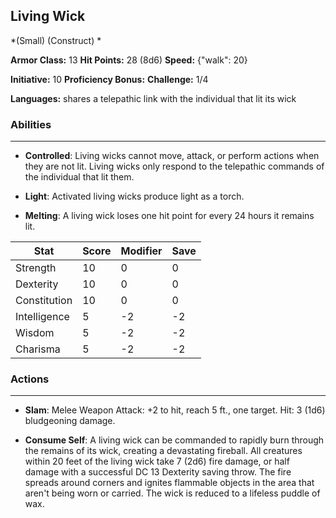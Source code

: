 ## Living Wick
*(Small) (Construct) *

**Armor Class:** 13
**Hit Points:** 28 (8d6)
**Speed:** {"walk": 20}

**Initiative:** 10
**Proficiency Bonus:**
**Challenge:** 1/4

**Languages:** shares a telepathic link with the individual that lit its wick

### Abilities
 --- 
- **Controlled**: Living wicks cannot move, attack, or perform actions when they are not lit. Living wicks only respond to the telepathic commands of the individual that lit them.

- **Light**: Activated living wicks produce light as a torch.

- **Melting**: A living wick loses one hit point for every 24 hours it remains lit.



| Stat | Score | Modifier | Save |
| ---- | ---- | ---- | ---- |
| Strength | 10 | 0 | 0 |
| Dexterity | 10 | 0 | 0 |
| Constitution | 10 | 0 | 0 |
| Intelligence | 5 | -2 | -2 |
| Wisdom | 5 | -2 | -2 |
| Charisma | 5 | -2 | -2 |

### Actions
 --- 
- **Slam**: Melee Weapon Attack: +2 to hit, reach 5 ft., one target. Hit: 3 (1d6) bludgeoning damage.

- **Consume Self**: A living wick can be commanded to rapidly burn through the remains of its wick, creating a devastating fireball. All creatures within 20 feet of the living wick take 7 (2d6) fire damage, or half damage with a successful DC 13 Dexterity saving throw. The fire spreads around corners and ignites flammable objects in the area that aren't being worn or carried. The wick is reduced to a lifeless puddle of wax.

